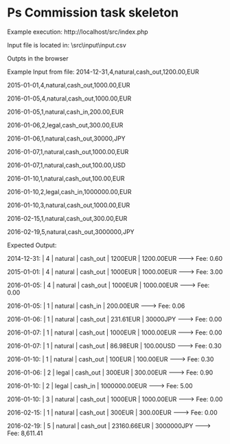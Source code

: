 # Ps Commission task skeleton

Example execution:
http://localhost/src/index.php

Input file is located in: 
\\src\input\input.csv

Outpts in the browser


Example Input from file:
2014-12-31,4,natural,cash_out,1200.00,EUR

2015-01-01,4,natural,cash_out,1000.00,EUR

2016-01-05,4,natural,cash_out,1000.00,EUR

2016-01-05,1,natural,cash_in,200.00,EUR

2016-01-06,2,legal,cash_out,300.00,EUR

2016-01-06,1,natural,cash_out,30000,JPY

2016-01-07,1,natural,cash_out,1000.00,EUR

2016-01-07,1,natural,cash_out,100.00,USD

2016-01-10,1,natural,cash_out,100.00,EUR

2016-01-10,2,legal,cash_in,1000000.00,EUR

2016-01-10,3,natural,cash_out,1000.00,EUR

2016-02-15,1,natural,cash_out,300.00,EUR

2016-02-19,5,natural,cash_out,3000000,JPY



Expected Output:

2014-12-31:  |  4  |  natural |  cash_out  |  1200EUR   |   1200.00EUR   ---> Fee: 0.60

2015-01-01:  |  4  |  natural |  cash_out  |  1000EUR   |   1000.00EUR   ---> Fee: 3.00

2016-01-05:  |  4  |  natural |  cash_out  |  1000EUR   |   1000.00EUR   ---> Fee: 0.00

2016-01-05:  |  1  |  natural |  cash_in  |  200.00EUR   ---> Fee: 0.06

2016-01-06:  |  1  |  natural |  cash_out  |  231.61EUR   |   30000JPY   ---> Fee: 0.00

2016-01-07:  |  1  |  natural |  cash_out  |  1000EUR   |   1000.00EUR   ---> Fee: 0.00

2016-01-07:  |  1  |  natural |  cash_out  |  86.98EUR   |   100.00USD   ---> Fee: 0.30

2016-01-10:  |  1  |  natural |  cash_out  |  100EUR   |   100.00EUR   ---> Fee: 0.30

2016-01-06:  |  2  |  legal |  cash_out  |  300EUR   |   300.00EUR   ---> Fee: 0.90

2016-01-10:  |  2  |  legal |  cash_in  |  1000000.00EUR   ---> Fee: 5.00

2016-01-10:  |  3  |  natural |  cash_out  |  1000EUR   |   1000.00EUR   ---> Fee: 0.00

2016-02-15:  |  1  |  natural |  cash_out  |  300EUR   |   300.00EUR   ---> Fee: 0.00

2016-02-19:  |  5  |  natural |  cash_out  |  23160.66EUR   |   3000000JPY   ---> Fee: 8,611.41
